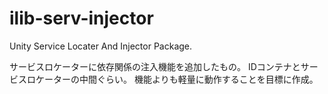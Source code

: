 # ilib-serv-injector
Unity Service Locater And Injector Package.

サービスロケーターに依存関係の注入機能を追加したもの。
IDコンテナとサービスロケーターの中間ぐらい。
機能よりも軽量に動作することを目標に作成。

